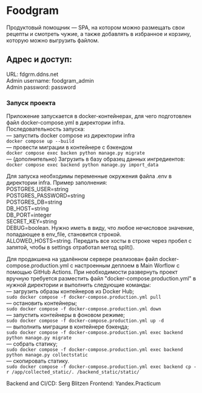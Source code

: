 # Foodgram

Продуктовый помощник — SPA, на котором можно размещать свои рецепты и смотреть чужие, а также добавлять в избранное и корзину, которую можно выгрузить файлом.

## Адрес и доступ:
URL: fdgrm.ddns.net<br>
Admin username: foodgram_admin<br>
Admin password: password

### Запуск проекта
Приложение запускается в docker-контейнерах, для чего подготовлен файл docker-compose.yml в директории infra.<br>
Последовательность запуска:<br>
— запустить docker compose из директории infra<br>
```docker compose up --build```<br>
— провести миграции в контейнере с бэкендом<br>
```docker compose exec backen python manage.py migrate```<br>
— (дополнительно) Загрузить в базу образец данных ингредиентов:<br>
```docker compose exec backend python manage.py import_data```<br>

Для запуска необходимы переменные окружения файла .env в директории infra. Пример заполнения:<br>
POSTGRES_USER=string<br>
POSTGRES_PASSWORD=string<br>
POSTGRES_DB=string<br>
DB_HOST=string<br>
DB_PORT=integer<br>
SECRET_KEY=string<br>
DEBUG=boolean. Нужно иметь в виду, что любое нечисловое значение, попадающее в env_file, становится строкой.<br>
ALLOWED_HOSTS=string. Передать все хосты в строке через пробел с запятой, чтобы в settings отработал метод split().


Для продакшена на удалённом сервере реализован файл docker-compose.production.yml с настроенным деплоем в Main Worflow с помощью GitHub Actions.
При необходимости развернуть проект вручную требуется разместить файл "docker-compose.production.yml" в нужной директории и выполнить следующие команды:
<br>— загрузить образы контейнеров из Docker Hub;
<br>```sudo docker compose -f docker-compose.production.yml pull```
<br>— остановить контейнеры;
<br>```sudo docker compose -f docker-compose.production.yml down```
<br>— запустить контейнеры в фоновом режиме;
<br>```sudo docker compose -f docker-compose.production.yml up -d```
<br>— выполнить миграции в контейнере бэкенда;
<br>```sudo docker compose -f docker-compose.production.yml exec backend python manage.py migrate```
<br>— собрать статику;
<br>```sudo docker compose -f docker-compose.production.yml exec backend python manage.py collectstatic```
<br>— скопировать статику.
<br>```sudo docker compose -f docker-compose.production.yml exec backend cp -r /app/collected_static/. /backend_static/static/```


Backend and CI/CD: Serg Blitzen
Frontend: Yandex.Practicum
